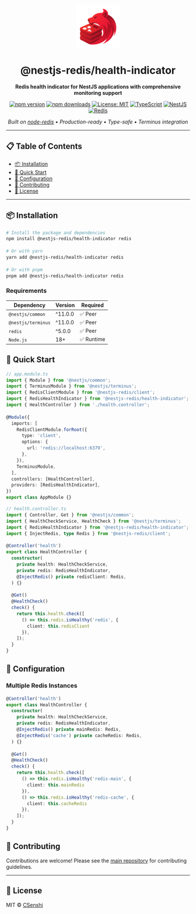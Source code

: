 <div align="center">

<img src="https://raw.githubusercontent.com/CSenshi/nestjs-redis/main/docs/images/logo.png" alt="NestJS Redis Toolkit Logo" width="120" height="120">

# @nestjs-redis/health-indicator

**Redis health indicator for NestJS applications with comprehensive monitoring support**

[![npm version](https://badge.fury.io/js/%40nestjs-redis%2Fhealth-indicator.svg)](https://www.npmjs.com/package/@nestjs-redis/health-indicator)
[![npm downloads](https://img.shields.io/npm/dm/@nestjs-redis/health-indicator.svg)](https://www.npmjs.com/package/@nestjs-redis/health-indicator)
[![License: MIT](https://img.shields.io/badge/License-MIT-yellow.svg)](https://opensource.org/licenses/MIT)
[![TypeScript](https://img.shields.io/badge/TypeScript-Ready-blue.svg)](https://www.typescriptlang.org/)
[![NestJS](https://img.shields.io/badge/NestJS-11+-red.svg)](https://nestjs.com/)
[![Redis](https://img.shields.io/badge/Redis-5+-red.svg)](https://redis.io/)

_Built on [node-redis](https://github.com/redis/node-redis) • Production-ready • Type-safe • Terminus integration_

</div>

---

## 📋 Table of Contents

- [📦 Installation](#-installation)
- [🚀 Quick Start](#-quick-start)
- [🔧 Configuration](#-configuration)
- [🤝 Contributing](#-contributing)
- [📄 License](#-license)

---

## 📦 Installation

```bash
# Install the package and dependencies
npm install @nestjs-redis/health-indicator redis

# Or with yarn
yarn add @nestjs-redis/health-indicator redis

# Or with pnpm
pnpm add @nestjs-redis/health-indicator redis
```

### Requirements

| Dependency       | Version | Required   |
| ---------------- | ------- | ---------- |
| `@nestjs/common` | ^11.0.0 | ✅ Peer    |
| `@nestjs/terminus` | ^11.0.0 | ✅ Peer    |
| `redis`          | ^5.0.0  | ✅ Peer    |
| `Node.js`        | 18+     | ✅ Runtime |

## 🚀 Quick Start

```typescript
// app.module.ts
import { Module } from '@nestjs/common';
import { TerminusModule } from '@nestjs/terminus';
import { RedisClientModule } from '@nestjs-redis/client';
import { RedisHealthIndicator } from '@nestjs-redis/health-indicator';
import { HealthController } from './health.controller';

@Module({
  imports: [
    RedisClientModule.forRoot({
      type: 'client',
      options: {
        url: 'redis://localhost:6379',
      },
    }),
    TerminusModule,
  ],
  controllers: [HealthController],
  providers: [RedisHealthIndicator],
})
export class AppModule {}
```

```typescript
// health.controller.ts
import { Controller, Get } from '@nestjs/common';
import { HealthCheckService, HealthCheck } from '@nestjs/terminus';
import { RedisHealthIndicator } from '@nestjs-redis/health-indicator';
import { InjectRedis, type Redis } from '@nestjs-redis/client';

@Controller('health')
export class HealthController {
  constructor(
    private health: HealthCheckService,
    private redis: RedisHealthIndicator,
    @InjectRedis() private redisClient: Redis,
  ) {}

  @Get()
  @HealthCheck()
  check() {
    return this.health.check([
      () => this.redis.isHealthy('redis', { 
        client: this.redisClient 
      }),
    ]);
  }
}
```

## 🔧 Configuration

### Multiple Redis Instances

```typescript
@Controller('health')
export class HealthController {
  constructor(
    private health: HealthCheckService,
    private redis: RedisHealthIndicator,
    @InjectRedis() private mainRedis: Redis,
    @InjectRedis('cache') private cacheRedis: Redis,
  ) {}

  @Get()
  @HealthCheck()
  check() {
    return this.health.check([
      () => this.redis.isHealthy('redis-main', { 
        client: this.mainRedis 
      }),
      () => this.redis.isHealthy('redis-cache', { 
        client: this.cacheRedis 
      }),
    ]);
  }
}
```





## 🤝 Contributing

Contributions are welcome! Please see the [main repository](https://github.com/CSenshi/nestjs-redis) for contributing guidelines.

---

## 📄 License

MIT © [CSenshi](https://github.com/CSenshi)
